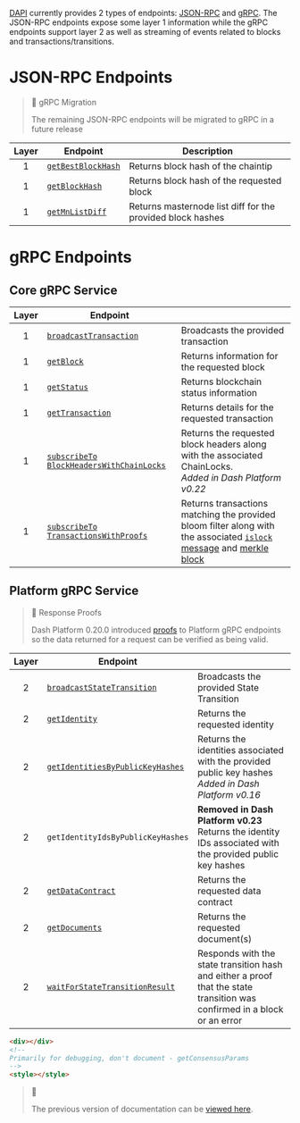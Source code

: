 [DAPI](explanation-dapi) currently provides 2 types of endpoints: [JSON-RPC](https://www.jsonrpc.org/) and [gRPC](https://grpc.io/docs/guides/). The JSON-RPC endpoints expose some layer 1 information while the gRPC endpoints support layer 2 as well as streaming of events related to blocks and transactions/transitions.

# JSON-RPC Endpoints

> 📘 gRPC Migration
>
> The remaining JSON-RPC endpoints will be migrated to gRPC in a future release

| Layer | Endpoint | Description |
| :-: | - | - |
| 1 | [`getBestBlockHash`](reference-dapi-endpoints-json-rpc-endpoints#getbestblockhash) | Returns block hash of the chaintip |
| 1 | [`getBlockHash`](reference-dapi-endpoints-json-rpc-endpoints#getblockhash) | Returns block hash of the requested block |
| 1 | [`getMnListDiff`](reference-dapi-endpoints-json-rpc-endpoints#getmnlistdiff) | Returns masternode list diff for the provided block hashes |

# gRPC Endpoints

## Core gRPC Service

| Layer | Endpoint | |
| :-: | - | - |
| 1 | [`broadcastTransaction`](reference-dapi-endpoints-core-grpc-endpoints#broadcasttransaction) | Broadcasts the provided transaction |
| 1 | [`getBlock`](reference-dapi-endpoints-core-grpc-endpoints#getblock) | Returns information for the requested block |
| 1 | [`getStatus`](reference-dapi-endpoints-core-grpc-endpoints#getstatus) | Returns blockchain status information |
| 1 | [`getTransaction`](reference-dapi-endpoints-core-grpc-endpoints#gettransaction) | Returns details for the requested transaction |
| 1 | [`subscribeTo` `BlockHeadersWithChainLocks`](reference-dapi-endpoints-core-grpc-endpoints#subscribetoblockheaderswithchainlocks) | Returns the requested block headers along with the associated ChainLocks.<br>*Added in Dash Platform v0.22*|
| 1 | [`subscribeTo` `TransactionsWithProofs`](reference-dapi-endpoints-core-grpc-endpoints#subscribetotransactionswithproofs) | Returns transactions matching the provided bloom filter along with the associated [`islock` message](https://dashcore.readme.io/docs/core-ref-p2p-network-instantsend-messages#islock) and [merkle block](https://dashcore.readme.io/docs/core-ref-p2p-network-data-messages#merkleblock) |

## Platform gRPC Service

> 📘 Response Proofs
>
> Dash Platform 0.20.0 introduced [proofs](reference-platform-proofs) to Platform gRPC endpoints so the data returned for a request can be verified as being valid.

| Layer | Endpoint | |
| :-: | - | - |
| 2 | [`broadcastStateTransition`](reference-dapi-endpoints-platform-endpoints#broadcaststatetransition) | Broadcasts the provided State Transition |
| 2 | [`getIdentity`](reference-dapi-endpoints-platform-endpoints#getidentity) | Returns the requested identity |
| 2 | [`getIdentitiesByPublicKeyHashes`](reference-dapi-endpoints-platform-endpoints#getidentitiesbypublickeyhashes) | Returns the identities associated with the provided public key hashes<br>_Added in Dash Platform v0.16_ |
| 2 | `getIdentityIdsByPublicKeyHashes` | **Removed in Dash Platform v0.23**<br>Returns the identity IDs associated with the provided public key hashes |
| 2 | [`getDataContract`](reference-dapi-endpoints-platform-endpoints#getdatacontract) | Returns the requested data contract |
| 2 | [`getDocuments`](reference-dapi-endpoints-platform-endpoints#getdocuments) | Returns the requested document(s) |
| 2 | [`waitForStateTransitionResult`](reference-dapi-endpoints-platform-endpoints#waitforstatetransitionresult) | Responds with the state transition hash and either a proof that the state transition was confirmed in a block or an error |

```html Custom HTML / CSS
<div></div>
<!--
Primarily for debugging, don't document - getConsensusParams
-->
<style></style>
```

> 📘
>
> The previous version of documentation can be [viewed here](https://dashplatform.readme.io/v0.22.0/docs/reference-dapi-endpoints).